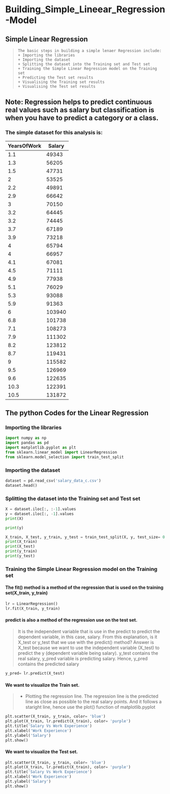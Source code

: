 # Building_Simple_Lineear_Regression-Model
## Simple Linear Regression
> ```pythob
> The basic steps in building a simple lenaer Regression include:
> + Importing the libraries
> + Importing the dataset
> + Splitting the dataset into the Training set and Test set
> + Training the Simple Linear Regression model on the Training set
> + Predicting the Test set results
> + Visualising the Training set results
> + Visualising the Test set results
> ``` 

## Note: Regression helps to predict continuous real values such as salary but classification is when you have to predict a category or a class.
### The simple dataset for this analysis is:
|YearsOfWork |	Salary |
|------------| --------|
|1.1|	49343|
|1.3	|56205|
|1.5|	47731|
|2	|53525|
|2.2	|49891|
|2.9|	66642|
|3|	70150|
|3.2|	64445|
|3.2	|74445|
|3.7|	67189|
|3.9|	73218|
|4|	65794|
|4	|66957|
|4.1|	67081|
|4.5|	71111|
|4.9|	77938|
|5.1	|76029|
|5.3|	93088|
|5.9|	91363|
|6	|103940|
|6.8|	101738|
|7.1|	108273|
|7.9|	111302|
|8.2	|123812|
|8.7|	119431|
|9	|115582|
|9.5	|126969|
|9.6	|122635|
|10.3	|122391|
|10.5|	131872|

## The python Codes for the Linear Regression
### Importing the libraries
```python
import numpy as np
import pandas as pd 
import matplotlib.pyplot as plt
from sklearn.linear_model import LinearRegression
from sklearn.model_selection import train_test_split
```

### Importing the dataset
```python
dataset = pd.read_csv('salary_data_c.csv')
dataset.head()
```

### Splitting the dataset into the Training set and Test set
```python
X = dataset.iloc[:, :-1].values
y = dataset.iloc[:, -1].values
print(X)

print(y)

X_train, X_test, y_train, y_test = train_test_split(X, y, test_size= 0.2, random_state= 3)
print(X_train)
print(X_test)
print(y_train)
print(y_test)
```

### Training the Simple Linear Regression model on the Training set
#### The fit() method is a method of the regression that is used on the training set(X_train, y_train)
```python
lr = LinearRegression()
lr.fit(X_train, y_train)
```

#### predict is also a method of the regression use on the test set. 
> It is the independent variable that is use in the predict to predict the dependent variable, in this case, salary. From this explanation, is it X_test or y_test that we use with the predict() method?
> Answer is X_test because we want to use the independent variable (X_test) to predict the y (dependent variable being salary). y_test contains the real salary, y_pred variable is predicting salary. Hence, y_pred contains the predicted salary

```python
y_pred= lr.predict(X_test)
```

#### We want to visualize the Train set. 
> + Plotting the regression line. The regression line is the predicted line as close as possible to the real salary points. And it follows a staright line, hence use the plot() function of matplotlib.pyplot
```python
plt.scatter(X_train, y_train, color= 'blue')
plt.plot(X_train, lr.predict(X_train), color= 'purple')
plt.title('Salary Vs Work Experience')
plt.xlabel('Work Experience')
plt.ylabel('Salary')
plt.show()
```

#### We want to visualize the Test set. 
```python
plt.scatter(X_train, y_train, color= 'blue')
plt.plot(X_train, lr.predict(X_train), color= 'purple')
plt.title('Salary Vs Work Experience')
plt.xlabel('Work Experience')
plt.ylabel('Salary')
plt.show()
```

